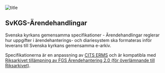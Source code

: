 
![title](https://github.com/svkau/SvKGS-Arendehandlingar/assets/13225565/5efcf75d-271a-4d08-976f-39840df0ff08)

## SvKGS-Ärendehandlingar

Svenska kyrkans gemensamma specifikationer - Ärendehandlingar reglerar hur uppgifter i
ärendehanterings- och diariesystem ska formateras inför leverans till Svenska kyrkans
gemensamma e-arkiv.

Specifikationerna är en anpassning av [CITS ERMS](https://dilcis.eu/content-types/cserms)
och är kompatibla med [Riksarkivet tillämpning av FGS Ärendehantering 2.0 (för överlämnande till
Riksarkivet)](https://www.riksarkivet.se/fgs-anpassning).
